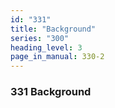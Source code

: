 ```yaml
---
id: "331"
title: "Background"
series: "300"
heading_level: 3
page_in_manual: 330-2
---
```


### 331 Background